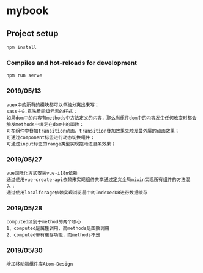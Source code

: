 # mybook

## Project setup
```
npm install
```

### Compiles and hot-reloads for development
```
npm run serve
```
### 2019/05/13
```
vuex中的所有的模块都可以单独分离出来写；
sass中&.意味着同级元素的样式；
如果dom中的内容有methods中方法定义的内容，那么当组件dom中的内容发生任何改变时都会触发methods中绑定在dom中的函数；
可在组件中叠加transition动画，transition叠加效果先触发最外层的动画效果； 
可通过component标签进行动态切换组件；
可通过input标签的range类型实现拖动进度条效果；
```

### 2019/05/27
```
vue国际化方式安装vue-i18n依赖
通过使用vue-create-api依赖来实现组件共享通过定义全局mixin实现所有组件的方法混入；
通过使用localforage依赖实现浏览器中的IndexedDB进行数据缓存
```
### 2019/05/28
```
computed区别于method的两个核心
1、computed是属性调用，而methods是函数调用
2、computed带有缓存功能，而methods不是
```
### 2019/05/30
```
增加移动端组件库Atom-Design
```
